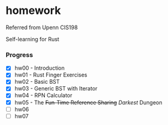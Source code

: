 # homework
Referred from Upenn CIS198

Self-learning for Rust
### Progress
- [x] hw00 - Introduction
- [x] hw01 - Rust Finger Exercises
- [X] hw02 - Basic BST
- [X] hw03 - Generic BST with Iterator
- [X] hw04 - RPN Calculator 
- [X] hw05 - The ~~Fun-Time Reference Sharing~~ _Darkest_ Dungeon
- [ ] hw06
- [ ] hw07
